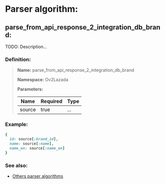 # Parser algorithm:
 
## parse_from_api_response_2_integration_db_brand:

TODO: Description...
    
### Definition:

> **Name:** parse_from_api_response_2_integration_db_brand
> 
> **Namespace:** Ov2Lazada
>
> **Parameters:**
> 
> | Name | Required | Type |
> | --- | --- | --- |
> | source | true | ... |

### Example:
```RUBY
{
  id: source[:brand_id],
  name: source[:name],
  name_en: source[:name_en]
}
```

### See also:
* [Others parser algorithms](overview?id=parse_from_api_response_2_integration_db_brand)